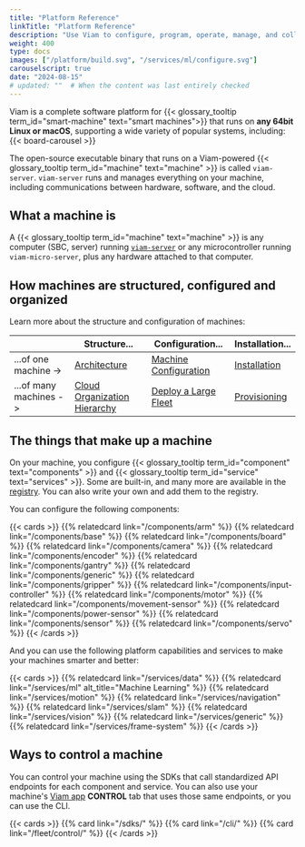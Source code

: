 ```yaml
---
title: "Platform Reference"
linkTitle: "Platform Reference"
description: "Use Viam to configure, program, operate, manage, and collect data from your machines."
weight: 400
type: docs
images: ["/platform/build.svg", "/services/ml/configure.svg"]
carouselscript: true
date: "2024-08-15"
# updated: ""  # When the content was last entirely checked
---
```


Viam is a complete software platform for {{< glossary_tooltip term_id="smart-machine" text="smart machines">}} that runs on **any 64bit Linux or macOS**, supporting a wide variety of popular systems, including:
{{< board-carousel >}}
<br>

The open-source executable binary that runs on a Viam-powered {{< glossary_tooltip term_id="machine" text="machine" >}} is called `viam-server`.
`viam-server` runs and manages everything on your machine, including communications between hardware, software, and the cloud.

## What a machine is

A {{< glossary_tooltip term_id="machine" text="machine" >}} is any computer (SBC, server) running [`viam-server`](/architecture/#viam-server-and-viam-micro-server) or any microcontroller running `viam-micro-server`, plus any hardware attached to that computer.

## How machines are structured, configured and organized

Learn more about the structure and configuration of machines:

<!-- prettier-ignore -->
|   | Structure... | Configuration... | Installation... |
| - | ------------ | ---------------- | --------------- |
| ...of one machine -> | [Architecture](/architecture/) | [Machine Configuration](/configure/) | [Installation](/installation/viam-server-setup/) |
| ...of many machines -> | [Cloud Organization Hierarchy](/cloud/) | [Deploy a Large Fleet](/fleet/) | [Provisioning](/fleet/provision/) |

## The things that make up a machine

On your machine, you configure {{< glossary_tooltip term_id="component" text="components" >}} and {{< glossary_tooltip term_id="service" text="services" >}}.
Some are built-in, and many more are available in the [registry](/registry/).
You can also write your own and add them to the registry.

You can configure the following components:

{{< cards >}}
{{% relatedcard link="/components/arm" %}}
{{% relatedcard link="/components/base" %}}
{{% relatedcard link="/components/board" %}}
{{% relatedcard link="/components/camera" %}}
{{% relatedcard link="/components/encoder" %}}
{{% relatedcard link="/components/gantry" %}}
{{% relatedcard link="/components/generic" %}}
{{% relatedcard link="/components/gripper" %}}
{{% relatedcard link="/components/input-controller" %}}
{{% relatedcard link="/components/motor" %}}
{{% relatedcard link="/components/movement-sensor" %}}
{{% relatedcard link="/components/power-sensor" %}}
{{% relatedcard link="/components/sensor" %}}
{{% relatedcard link="/components/servo" %}}
{{< /cards >}}

And you can use the following platform capabilities and services to make your machines smarter and better:

{{< cards >}}
{{% relatedcard link="/services/data" %}}
{{% relatedcard link="/services/ml" alt_title="Machine Learning" %}}
{{% relatedcard link="/services/motion" %}}
{{% relatedcard link="/services/navigation" %}}
{{% relatedcard link="/services/slam" %}}
{{% relatedcard link="/services/vision" %}}
{{% relatedcard link="/services/generic" %}}
{{% relatedcard link="/services/frame-system" %}}
{{< /cards >}}

## Ways to control a machine

You can control your machine using the SDKs that call standardized API endpoints for each component and service.
You can also use your machine's [Viam app](https://app.viam.com) **CONTROL** tab that uses those same endpoints, or you can use the CLI.

{{< cards >}}
{{% card link="/sdks/" %}}
{{% card link="/cli/" %}}
{{% card link="/fleet/control/" %}}
{{< /cards >}}

